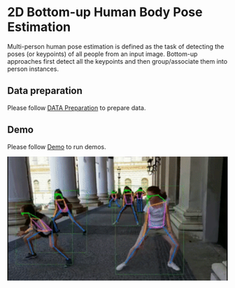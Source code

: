 # 2D Bottom-up Human Body Pose Estimation

Multi-person human pose estimation is defined as the task of detecting the poses (or keypoints) of all people from an input image.
Bottom-up approaches first detect all the keypoints and then group/associate them into person instances.

## Data preparation

Please follow [DATA Preparation](/docs/tasks/2d_body_keypoint.md) to prepare data.

## Demo

Please follow [Demo](/demo/docs/2d_human_pose_demo.md#2d-human-pose-demo) to run demos.

<img src="demo/resources/demo_coco.gif" width="600px" alt>
